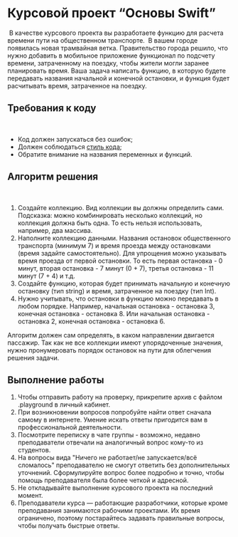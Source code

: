 # Курсовой проект “Основы Swift”
​
В качестве курсового проекта вы разработаете функцию для расчета времени пути на общественном транспорте. 
​
В вашем городе появилась новая трамвайная ветка. Правительство города решило, что нужно добавить в мобильное приложение функционал по подсчету времени, затраченному на поездку, чтобы жители могли заранее планировать время. Ваша задача написать функцию, в которую будете передавать названия начальной и конечной остановки, и функция будет расчитывать время, затраченное на поездку. 
​
## Требования к коду
​
- Код должен запускаться без ошибок;
- Должен соблюдаться [стиль кода](https://github.com/netology-code/bios-2-homeworks/blob/master/swift-code-syle-guide.md);
- Обратите внимание на названия переменных и функций.
​
​
## Алгоритм решения
​
1. Создайте коллекцию. Вид коллекции вы должны определить сами. Подсказка: можно комбинировать несколько коллекций, но коллекция должна быть одна. То есть нельзя использовать, например, два массива. 
2. Наполните коллекцию данными. Названия остановок общественного транспорта (минимум 7) и время проезда между остановками (время задайте самостоятельно). Для упрощения можно указывать время проезда от первой остановки. То есть первая остановка - 0 минут, вторая остановка - 7 минут (0 + 7), третья остановка - 11 минут (7 + 4) и т.д.
3. Создайте функцию, которая будет принимать начальную и конечную остановку (тип string) и время, затраченное на поездку (тип Int).
4. Нужно учитывать, что остановки в функцию можно передавать в любом порядке. Например, начальная остановка - остановка 3, конечная остановка - остановка 8. Или начальная остановка - остановка 2, конечная остановка - остановка 6. 

Алгоритм должен сам определять, в каком направлении двигается пассажир. Так как не все коллекции имеют упорядоченные значения, нужно пронумеровать порядок остановок на пути для облегчения решения задачи. 
​
## Выполнение работы
1. Чтобы отправить работу на проверку, прикрепите архив с файлом .playground в личный кабинет.
2. При возникновении вопросов попробуйте найти ответ сначала самому в интернете. Умение искать ответы пригодится вам в профессиональной деятельности. 
3. Посмотрите переписку в чате группы - возможно, недавно преподаватели отвечали на аналогичный вопрос кому-то из студентов.
4. На вопросы вида "Ничего не работает/не запускается/всё сломалось" преподавателю не смогут ответить без дополнительных уточнений. Сформулируйте вопрос более подробно и точно, чтобы помощь преподавателя была более четкой и адресной. 
5. Не откладывайте выполнение курсового проекта на последний момент.
6. Преподаватели курса — работающие разработчики, которые кроме преподавания занимаются рабочими проектами. Их время ограничено, поэтому постарайтесь задавать правильные вопросы, чтобы получать быстрые ответы.
